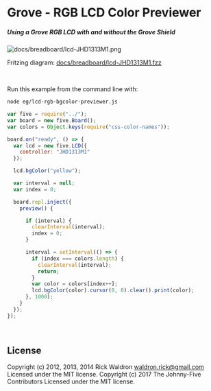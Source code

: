 <!--remove-start-->

# Grove - RGB LCD Color Previewer

<!--remove-end-->






##### Using a Grove RGB LCD with and without the Grove Shield



![docs/breadboard/lcd-JHD1313M1.png](breadboard/lcd-JHD1313M1.png)<br>

Fritzing diagram: [docs/breadboard/lcd-JHD1313M1.fzz](breadboard/lcd-JHD1313M1.fzz)

&nbsp;




Run this example from the command line with:
```bash
node eg/lcd-rgb-bgcolor-previewer.js
```


```javascript
var five = require("../");
var board = new five.Board();
var colors = Object.keys(require("css-color-names"));

board.on("ready", () => {
  var lcd = new five.LCD({
    controller: "JHD1313M1"
  });

  lcd.bgColor("yellow");

  var interval = null;
  var index = 0;

  board.repl.inject({
    preview() {

      if (interval) {
        clearInterval(interval);
        index = 0;
      }

      interval = setInterval(() => {
        if (index === colors.length) {
          clearInterval(interval);
          return;
        }
        var color = colors[index++];
        lcd.bgColor(color).cursor(0, 0).clear().print(color);
      }, 1000);
    }
  });
});

```








&nbsp;

<!--remove-start-->

## License
Copyright (c) 2012, 2013, 2014 Rick Waldron <waldron.rick@gmail.com>
Licensed under the MIT license.
Copyright (c) 2017 The Johnny-Five Contributors
Licensed under the MIT license.

<!--remove-end-->
